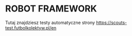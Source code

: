 # ROBOT FRAMEWORK

Tutaj znajdziesz testy automatyczne strony https://scouts-test.futbolkolektyw.pl/en
 
